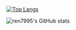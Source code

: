 [![Top Langs](https://github-readme-stats.vercel.app/api/top-langs/?username=ren7995&langs_count=6&hide=html,makefile,logos,css&layout=compact)](https://github.com/ren7995/)

![ren7995's GitHub stats](https://github-readme-stats.vercel.app/api?username=ren7995&show_icons=true&count_private=true)

